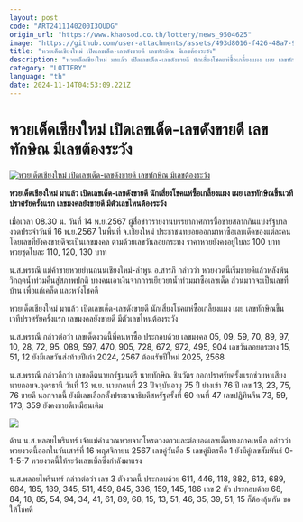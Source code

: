 ```yaml
---
layout: post
code: "ART2411140200I3OUDG"
origin_url: "https://www.khaosod.co.th/lottery/news_9504625"
image: "https://github.com/user-attachments/assets/493d8016-f426-48a7-9d41-31d4f87e9e85"
title: "หวยเด็ดเชียงใหม่ เปิดเลขเด็ด-เลขดังขายดี เลขทักษิณ มีเลขต้องระวัง"
description: "หวยเด็ดเชียงใหม่ มาแล้ว เปิดเลขเด็ด-เลขดังขายดี นักเสี่ยงโชคแห่ซื้อเกลี้ยงแผง เผย เลขทักษิณขึ้นเวทีปราศรัยครั้งแรก เลขมงคลยังขายดี มีตัวเลขไหนต้องระวัง"
category: "LOTTERY"
language: "th"
date: 2024-11-14T04:53:09.221Z
---
```


# หวยเด็ดเชียงใหม่ เปิดเลขเด็ด-เลขดังขายดี เลขทักษิณ มีเลขต้องระวัง

[![หวยเด็ดเชียงใหม่ เปิดเลขเด็ด-เลขดังขายดี เลขทักษิณ มีเลขต้องระวัง](https://www.khaosod.co.th/wpapp/uploads/2024/11/Chiang-Mai-lottery.jpg "หวยเด็ดเชียงใหม่ เปิดเลขเด็ด-เลขดังขายดี เลขทักษิณ มีเลขต้องระวัง")](https://www.khaosod.co.th/wpapp/uploads/2024/11/Chiang-Mai-lottery.jpg)

**หวยเด็ดเชียงใหม่ มาแล้ว เปิดเลขเด็ด-เลขดังขายดี นักเสี่ยงโชคแห่ซื้อเกลี้ยงแผง เผย เลขทักษิณขึ้นเวทีปราศรัยครั้งแรก เลขมงคลยังขายดี มีตัวเลขไหนต้องระวัง**

เมื่อเวลา 08.30 น. วันที่ 14 พ.ย.2567 ผู้สื่อข่าวรายงานบรรยากาศการซื้อขายสลากกินแบ่งรัฐบาล งวดประจำวันที่ 16 พ.ย.2567 ในพื้นที่ จ.เชียงใหม่ ประชาชนทยอยออกมาหาซื้อเลขเด็ดของแต่ละคน โดยเลขที่ยังคงขายดีจะเป็นเลขมงคล ตามด้วยเลขวันลอยกระทง ราคาหวยยังคงอยู่ใบละ 100 บาท หวยชุดใบละ 110, 120, 130 บาท

น.ส.พรรณี แม่ค้าขายหวยย่านถนนเชียงใหม่-ลำพูน อ.สารภี กล่าวว่า หวยงวดนี้เริ่มขายดีแล้วหลังพ้นวิกฤตน้ำท่วมคืนสู่สภาพปกติ บางคนเอาเงินจากการเยียวยาน้ำท่วมมาซื้อเลขเด็ด ส่วนมากจะเป็นเลขที่บ้าน เพื่อแก้เคล็ด และหวังโชคดี

หวยเด็ดเชียงใหม่ มาแล้ว เปิดเลขเด็ด-เลขดังขายดี นักเสี่ยงโชคแห่ซื้อเกลี้ยงแผง เผย เลขทักษิณขึ้นเวทีปราศรัยครั้งแรก เลขมงคลยังขายดี มีตัวเลขไหนต้องระวัง

น.ส.พรรณี กล่าวต่อว่า เลขเด็ดงวดนี้ที่คนหาซื้อ ประกอบด้วย เลขมงคล 05, 09, 59, 70, 89, 97, 10, 28, 72, 95, 089, 597, 470, 905, 728, 672, 972, 495, 904 เลขวันลอยกระทง 15, 51, 12 ยังมีเลขวันส่งท้ายปีเก่า 2024, 2567 ต้อนรับปีใหม่ 2025, 2568

น.ส.พรรณี กล่าวอีกว่า เลขอดีตนายกรัฐมนตรี นายทักษิณ ชินวัตร ออกปราศรัยครั้งแรกช่วยหาเสียงนายกอบจ.อุดรธานี วันที่ 13 พ.ย. นายกคนที่ 23 ปัจจุบันอายุ 75 ปี ย่างเข้า 76 ปี เลข 13, 23, 75, 76 ขายดี นอกจากนี้ ยังมีเลขเลือกตั้งประธานาธิบดีสหรัฐครั้งที่ 60 คนที่ 47 เลขปฏิทินจีน 73, 59, 173, 359 ยังคงขายดีเหมือนเดิม

[![](https://www.khaosod.co.th/wpapp/uploads/2024/11/14-หวย2.jpeg)](https://www.khaosod.co.th/wpapp/uploads/2024/11/14-หวย2.jpeg)

ด้าน น.ส.พลอยไพรินทร์ เจ้าแม่คำนวณหวยจากโหรดวงดาวและต่อยอดเลขเด็ดทางภาคเหนือ กล่าวว่า หวยงวดนี้ออกในวันเสาร์ที่ 16 พฤศจิกายน 2567 เลขคู่วันคือ 5 เลขคู่มิตรคือ 1 ยังมีคู่เลขสัมพันธ์ 0-1-5-7 หวยงวดนี้ให้ระวังเลขเบิ้ลซึ่งกำลังมาแรง

น.ส.พลอยไพรินทร์ กล่าวต่อว่า เลข 3 ตัวงวดนี้ ประกอบด้วย 611, 446, 118, 882, 613, 689, 684, 185, 189, 345, 511, 459, 845, 336, 159, 145, 186 เลข 2 ตัว ประกอบด้วย 68, 84, 18, 85, 54, 94, 34, 41, 61, 89, 68, 15, 13, 51, 46, 35, 39, 51, 15 ก็ต้องลุ้นกัน ขอให้โชคดี